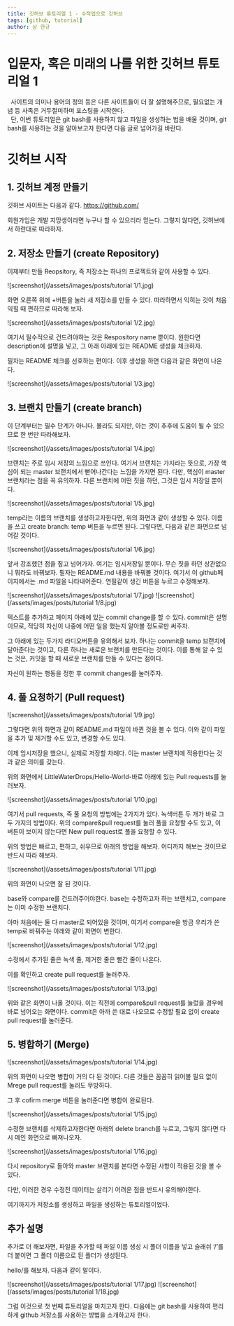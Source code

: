 ```yaml
---
title: 깃허브 튜토리얼 1 - 수작업으로 깃허브
tags: [github, tutorial]
author: 상 한규
---
```

# 입문자, 혹은 미래의 나를 위한 깃허브 튜토리얼 1

&nbsp; 사이트의 의미나 용어의 정의 등은 다른 사이트들이 더 잘 설명해주므로, 필요없는 개념 등 사족은 거두절미하며 포스팅을 시작한다. <br>
&nbsp; 단, 이번 튜토리얼은 git bash를 사용하지 않고 파일을 생성하는 법을 배울 것이며, git bash를 사용하는 것을 알아보고자 한다면 다음 글로 넘어가길 바란다.


# 깃허브 시작

## 1. 깃허브 계정 만들기

깃허브 사이트는 다음과 같다. 
<a href = "https://github.com/"> https://github.com/</a>

회원가입은 개발 지망생이라면 누구나 할 수 있으리라 믿는다. 그렇지 않다면, 깃허브에서 하란대로 따라하자. 

## 2. 저장소 만들기 (create Repository)

이제부터 만들 Reopsitory, 즉 저장소는 하나의 프로젝트와 같이 사용할 수 있다. 

![screenshot](/assets/images/posts/tutorial 1/1.jpg)

화면 오른쪽 위에 +버튼을 눌러 새 저장소를 만들 수 있다. 따라하면서 익히는 것이 처음 익힐 때 편하므로 따라해 보자.

![screenshot](/assets/images/posts/tutorial 1/2.jpg)

여기서 필수적으로 건드려야하는 것은 Respository name 뿐이다. 원한다면 description에 설명을 넣고, 그 아래 아래에 있는 README 생성을 체크하자.

필자는 README 체크를 선호하는 편이다. 이후 생성을 하면 다음과 같은 화면이 나온다.

![screenshot](/assets/images/posts/tutorial 1/3.jpg)


## 3. 브랜치 만들기 (create branch)

<p class = "message">
이 단계부터는 필수 단계가 아니다. 몰라도 되지만, 아는 것이 추후에 도움이 될 수 있으므로 한 번만 따라해보자. 
</p>

![screenshot](/assets/images/posts/tutorial 1/4.jpg)


브랜치는 주로 임시 저장의 느낌으로 쓰인다. 여기서 브랜치는 가지라는 뜻으로, 가장 핵심이 되는 master 브랜치에서 뻗어나간다는 느낌을 가지면 된다. 다만, 핵심이 master 브랜치라는 점을 꼭 유의하자. 다른 브랜치에 어떤 짓을 하던, 그것은 임시 저장일 뿐이다.

![screenshot](/assets/images/posts/tutorial 1/5.jpg)

temp라는 이름의 브랜치를 생성하고자한다면, 위의 화면과 같이 생성할 수 있다. 이름을 쓰고 create branch: temp 버튼을 누르면 된다. 그렇다면, 다음과 같은 화면으로 넘어갈 것이다.

![screenshot](/assets/images/posts/tutorial 1/6.jpg)


앞서 강조했던 점을 짚고 넘어가자. 여기는 임시저장일 뿐이다. 무슨 짓을 하던 상관없으니 뭐라도 바꿔보자. 필자는 README.md 내용을 바꿔볼 것이다. 여기서 이 github페이지에서는 .md 파일을 나타내어준다. 연필같이 생긴 버튼을 누르고 수정해보자.

![screenshot](/assets/images/posts/tutorial 1/7.jpg)
![screenshot](/assets/images/posts/tutorial 1/8.jpg)


텍스트를 추가하고 페이지 아래에 있는 commit change를 할 수 있다. commit은 설명이므로, 적당히 자신이 나중에 어떤 일을 했는지 알아볼 정도로만 써주자.

그 아래에 있는 두가지 라디오버튼을 유의해서 보자. 하나는 commit을 temp 브랜치에 달아준다는 것이고, 다른 하나는 새로운 브랜치를 만든다는 것이다. 이를 통해 알 수 있는 것은, 커밋을 할 때 새로운 브랜치를 만들 수 있다는 점이다.

자신이 원하는 행동을 정한 후 commit changes를 눌러주자. 


## 4. 풀 요청하기 (Pull request)

![screenshot](/assets/images/posts/tutorial 1/9.jpg)

그렇다면 위의 화면과 같이 README.md 파일이 바뀐 것을 볼 수 있다. 이와 같이 파일을 추가 및 제거할 수도 있고, 변경할 수도 있다. 

이제 임시저장을 했으니, 실제로 저장할 차례다. 이는 master 브랜치에 적용한다는 것과 같은 의미를 갖는다. 

위의 화면에서 LittleWaterDrops/Hello-World-바로 아래에 있는 Pull requests를 눌러보자. 

![screenshot](/assets/images/posts/tutorial 1/10.jpg)

여기서 pull requests, 즉 풀 요청의 방법에는 2가지가 있다. 녹색버튼 두 개가 바로 그 두 가지의 방법이다. 위의 compare&pull request를 눌러 풀을 요청할 수도 있고, 이 버튼이 보이지 않는다면 New pull request로 풀을 요청할 수 있다. 

위의 방법은 빠르고, 편하고, 쉬우므로 아래의 방법을 해보자. 어디까지 해보는 것이므로 반드시 따라 해보자. 

![screenshot](/assets/images/posts/tutorial 1/11.jpg)

위의 화면이 나오면 잘 된 것이다. 

base와 compare를 건드려주어야한다. base는 수정하고자 하는 브랜치고, compare는 이미 수정한 브랜치다. 

아마 처음에는 둘 다 master로 되어있을 것이며, 여기서 compare을 방금 우리가 쓴 temp로 바꿔주는 아래와 같이 화면이 변한다. 

![screenshot](/assets/images/posts/tutorial 1/12.jpg)

수정에서 추가된 줄은 녹색 줄, 제거한 줄은 빨간 줄이 나온다.
 
이를 확인하고 create pull request를 눌러주자.

![screenshot](/assets/images/posts/tutorial 1/13.jpg)

 위와 같은 화면이 나올 것이다. 이는 직전에 compare&pull request를 눌렀을 경우에 바로 넘어오는 화면이다. commit은 아까 쓴 대로 나오므로 수정할 필요 없이 create pull request를 눌러준다.

## 5. 병합하기 (Merge)
![screenshot](/assets/images/posts/tutorial 1/14.jpg)

위의 화면이 나오면 병합이 거의 다 된 것이다. 다른 것들은 꼼꼼히 읽어볼 필요 없이 Mrege pull request를 눌러도 무방하다. 
 
그 후 cofirm merge 버튼을 눌러준다면 병합이 완료된다.

![screenshot](/assets/images/posts/tutorial 1/15.jpg)

수정한 브랜치를 삭제하고자한다면 아래의 delete branch를 누르고, 그렇지 않다면 다시 메인 화면으로 빠져나오자.

![screenshot](/assets/images/posts/tutorial 1/16.jpg)

다시 repository로 돌아와 master 브랜치를 본다면 수정된 사항이 적용된 것을 볼 수 있다. 

다만, 이러한 경우 수정전 데이터는 살리기 어려운 점을 반드시 유의해야한다. 

여기까지가 저장소를 생성하고 파일을 생성하는 튜토리얼이었다. 

## 추가 설명

추가로 더 해보자면, 파일을 추가할 때 파일 이름 생성 시 폴더 이름을 넣고 슬래쉬 ‘/’를 더 붙이면 그 폴더 이름으로 된 폴더가 생성된다. 

hello/를 해보자. 다음과 같이 말이다. 

![screenshot](/assets/images/posts/tutorial 1/17.jpg)
![screenshot](/assets/images/posts/tutorial 1/18.jpg)



그럼 이것으로 첫 번째 튜토리얼을 마치고자 한다. 다음에는 git bash를 사용하여 편리하게 github 저장소를 사용하는 방법을 소개하고자 한다.

 